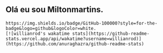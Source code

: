 ## Olá eu sou Miltonmartins.

	https://img.shields.io/badge/GitHub-100000?style=for-the-badge&logo=github&logoColor=white.
	[![willianrod's wakatime stats](https://github-readme-stats.vercel.app/api/wakatime?username=willianrod)](https://github.com/anuraghazra/github-readme-stats)
